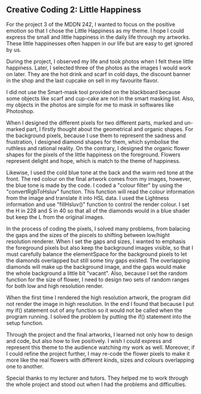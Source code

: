 ## Creative Coding 2: Little Happiness

For the project 3 of the MDDN 242, I wanted to focus on the positive emotion so that I chose the Little Happiness as my theme. I hope I could express the small and little happiness in the daily life through my artworks. These little happinesses often happen in our life but are easy to get ignored by us. 

During the project, I observed my life and took photos when I felt these little happiness. Later, I selected three of the photos as the images I would work on later. They are the hot drink and scarf in cold days, the discount banner in the shop and the last cupcake on sell in my favourite flavor.

I did not use the Smart-mask tool provided on the blackboard because some objects like scarf and cup-cake are not in the smart masking list. Also, my objects in the photos are simple for me to mask in softwares like Photoshop.

When I designed the different pixels for two different parts, marked and un-marked part, I firstly thought about the geometrical and organic shapes. For the background pixels, because I use them to represent the sadness and frustration, I designed diamond shapes for them, which symbolise the ruthless and rational reality. On the contrary, I designed the organic flower shapes for the pixels of the little happiness on the foreground. Flowers represent delight and hope, which is match to the theme of happiness.

Likewise, I used the cold blue tone at the back and the warm red tone at the front. The red colour on the final artwork comes from my images, however, the blue tone is made by the code. I coded a "colour filter" by using the "convertRgbToHsluv" function. This function will read the colour information from the image and translate it into HSL data. I used the Lightness information and use "fillHsluv()" function to control the render colour. I set the H in 228 and S in 40 so that all of the diamonds would in a blue shader but keep the L from the original images.

In the process of coding the pixels, I solved many problems, from balacing the gaps and the sizes of the pixcels to shifting between low/hight resolution renderer. When I set the gaps and sizes, I wanted to emphasis the foreground pixels but also keep the background images visible, so that I must carefully balance the elementSpace for the background pixels to let the diamonds overlapped but still some tiny gaps existed. The overlapping diamonds will make up the background image, and the gaps would make the whole background a little bit "vacant". Also, because I set the random function for the size of flower, I need to design two sets of random ranges for both low and high resolution render. 

When the first time I rendered the high resolution artwork, the program did not render the image in high resolution. In the end I found that because I put my if() statement out of any function so it would not be called when the program running. I solved the problem by putting the if() statement into the setup function. 

Through the project and the final artworks, I learned not only how to design and code, but also how to live positively. I wish I could express and represent this theme to the audience watching my work as well. Moreover, if I could refine the project further, I may re-code the flower pixels to make it more like the real flowers with different kinds, sizes and colours overlapping one to another. 

Special thanks to my lecturer and tutors. They helped me to work through the whole project and stood out when I had the problems and difficulties. 